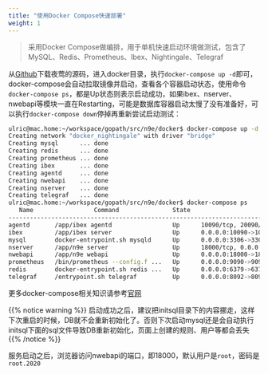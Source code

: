 ```yaml
---
title: "使用Docker Compose快速部署"
weight: 1
---
```


> 采用Docker Compose做编排，用于单机快速启动环境做测试，包含了MySQL、Redis、Prometheus、Ibex、Nightingale、Telegraf

从[Github](https://github.com/didi/nightingale)下载夜莺的源码，进入docker目录，执行`docker-compose up -d`即可，docker-compose会自动拉取镜像并启动，查看各个容器启动状态，使用命令`docker-compose ps`，都是Up状态则表示启动成功，如果ibex、nserver、nwebapi等模块一直在Restarting，可能是数据库容器启动太慢了没有准备好，可以执行`docker-compose down`停掉再重新尝试启动测试：

```bash
ulric@mac.home:~/workspace/gopath/src/n9e/docker$ docker-compose up -d
Creating network "docker_nightingale" with driver "bridge"
Creating mysql      ... done
Creating redis      ... done
Creating prometheus ... done
Creating ibex       ... done
Creating agentd     ... done
Creating nwebapi    ... done
Creating nserver    ... done
Creating telegraf   ... done
ulric@mac.home:~/workspace/gopath/src/n9e/docker$ docker-compose ps
   Name                 Command               State                                   Ports
----------------------------------------------------------------------------------------------------------------------------
agentd       /app/ibex agentd                 Up      10090/tcp, 20090/tcp
ibex         /app/ibex server                 Up      0.0.0.0:10090->10090/tcp, 0.0.0.0:20090->20090/tcp
mysql        docker-entrypoint.sh mysqld      Up      0.0.0.0:3306->3306/tcp, 33060/tcp
nserver      /app/n9e server                  Up      18000/tcp, 0.0.0.0:19000->19000/tcp
nwebapi      /app/n9e webapi                  Up      0.0.0.0:18000->18000/tcp, 19000/tcp
prometheus   /bin/prometheus --config.f ...   Up      0.0.0.0:9090->9090/tcp
redis        docker-entrypoint.sh redis ...   Up      0.0.0.0:6379->6379/tcp
telegraf     /entrypoint.sh telegraf          Up      0.0.0.0:8092->8092/udp, 0.0.0.0:8094->8094/tcp, 0.0.0.0:8125->8125/udp
```

更多docker-compose相关知识请参考[官网](https://docs.docker.com/compose/)

{{% notice warning %}}
启动成功之后，建议把initsql目录下的内容挪走，这样下次重启的时候，DB就不会重新初始化了。否则下次启动mysql还是会自动执行initsql下面的sql文件导致DB重新初始化，页面上创建的规则、用户等都会丢失
{{% /notice %}}

服务启动之后，浏览器访问nwebapi的端口，即18000，默认用户是`root`，密码是`root.2020`
